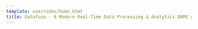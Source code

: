 ```yaml
---
template: overrides/home.html
title: Datafuse - A Modern Real-Time Data Processing & Analytics DBMS with Cloud-Native Architecture
---
```

